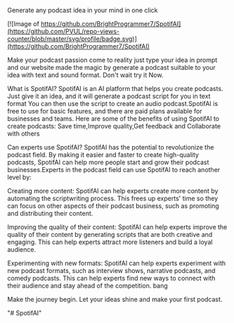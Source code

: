 Generate any podcast idea in your mind in one click

[![Image of https://github.com/BrightProgrammer7/SpotifAI](https://github.com/PVUL/repo-views-counter/blob/master/svg/profile/badge.svg)](https://github.com/BrightProgrammer7/SpotifAI)

Make your podcast passion come to reality just type your idea in prompt and our website made the magic by generate a podcast suitable to your idea with text and sound format. Don't wait try it Now.

What is SpotifAI?
SpotifAI is an AI platform that helps you create podcasts. Just give it an idea, and it will generate a podcast script for you in text format You can then use the script to create an audio podcast.SpotifAI is free to use for basic features, and there are paid plans available for businesses and teams. Here are some of the benefits of using SpotifAI to create podcasts: Save time,Improve quality,Get feedback and Collaborate with others

Can experts use SpotifAI?
SpotifAI has the potential to revolutionize the podcast field. By making it easier and faster to create high-quality podcasts, SpotifAI can help more people start and grow their podcast businesses.Experts in the podcast field can use SpotifAI to reach another level by:

Creating more content: SpotifAI can help experts create more content by automating the scriptwriting process. This frees up experts' time so they can focus on other aspects of their podcast business, such as promoting and distributing their content.

Improving the quality of their content: SpotifAI can help experts improve the quality of their content by generating scripts that are both creative and engaging. This can help experts attract more listeners and build a loyal audience.

Experimenting with new formats: SpotifAI can help experts experiment with new podcast formats, such as interview shows, narrative podcasts, and comedy podcasts. This can help experts find new ways to connect with their audience and stay ahead of the competition.
bang

Make the journey begin. Let your ideas shine and make your first podcast.

"# SpotifAI" 
